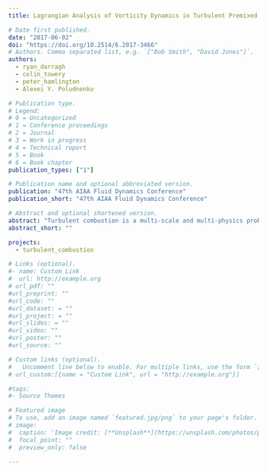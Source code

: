 ```yaml
---
title: Lagrangian Analysis of Vorticity Dynamics in Turbulent Premixed Flames

# Date first published.
date: "2017-06-02"
doi: "https://doi.org/10.2514/6.2017-3466"
# Authors. Comma separated list, e.g. `["Bob Smith", "David Jones"]`.
authors:
  - ryan_darragh
  - colin_towery
  - peter_hamlington
  - Alexei Y. Poludnenko

# Publication type.
# Legend:
# 0 = Uncategorized
# 1 = Conference proceedings
# 2 = Journal
# 3 = Work in progress
# 4 = Technical report
# 5 = Book
# 6 = Book chapter
publication_types: ["1"]

# Publication name and optional abbreviated version.
publication: "47th AIAA Fluid Dynamics Conference"
publication_short: "47th AIAA Fluid Dynamics Conference"

# Abstract and optional shortened version.
abstract: "Turbulent combustion is a multi-scale and multi-physics problem depending upon both chemical and fluid dynamic processes. These processes are often examined using an Eule- rian framework, but recently the Lagrangian framework, a long-time tool in non-reacting flow research, has become increasingly common for the study of turbulent combustion. The two analysis frameworks are in fact equivalent, with the only difference being a change in reference frame. In this study, a Lagrangian fluid parcel tracking algorithm is developed and validated, with the ultimate goal of analyzing enstrophy (i.e., vorticity magnitude) dynamics in premixed reacting flows. The algorithm and its subroutines are applied to two-dimensional analytic flows, forced and decaying three-dimensional non-reacting homo- geneous isotropic turbulence (HIT), and a three-dimensional premixed reacting flow in an unconfined domain. The analysis of vorticity dynamics in the premixed flame case is based on data from three dimensional direct numerical simulations (DNS) of a premixed hydrogen-air flame in a doubly periodic box. Vorticity budget terms are tracked along Lagrangian trajectories as fluid parcels travel through the flame, with particular focus on understanding the evolution of turbulence through the flame preheat and reaction zones."
abstract_short: ""

projects:
  - turbulent_combustion

# Links (optional).
#- name: Custom Link
#  url: http://example.org
# url_pdf: ""
#url_preprint: ""
#url_code: ""
#url_dataset: = ""
#url_project: = ""
#url_slides: = ""
#url_video: ""
#url_poster: ""
#url_source: ""

# Custom links (optional).
#   Uncomment line below to enable. For multiple links, use the form `[{...}, {...}, {...}]`.
# url_custom:[{name = "Custom Link", url = "http://example.org"}]

#tags:
#- Source Themes

# Featured image
# To use, add an image named `featured.jpg/png` to your page's folder.
# image:
#  caption: 'Image credit: [**Unsplash**](https://unsplash.com/photos/pLCdAaMFLTE)'
#  focal_point: ""
#  preview_only: false

---
```

